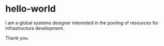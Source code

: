 # hello-world

I am a global systems designer interested in the pooling of resources for infrastructure development.

Thank you.
